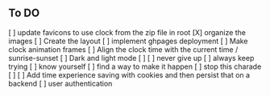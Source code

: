 ## To DO

[ ] update favicons to use clock from the zip file in root
[X] organize the images
[ ] Create the layout
[ ] implement ghpages deployment
[ ] Make clock animation frames
[ ] Align the clock time with the current time / sunrise-sunset
[ ] Dark and light mode
[ ]
[ ] never give up
[ ] always keep trying
[ ] know yourself
[ ] find a way to make it happen
[ ] stop this charade
[ ]
[ ] Add time experience saving with cookies and then persist that on a backend
[ ] user authentication

